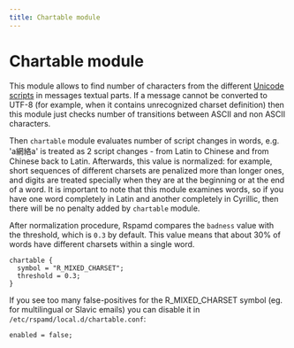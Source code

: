 ```yaml
---
title: Chartable module
---
```


# Chartable module

This module allows to find number of characters from the different [Unicode scripts](https://www.unicode.org/reports/tr24/) in messages textual parts. If a message cannot be converted to UTF-8 (for example, when it contains unrecognized charset definition) then this module just checks number of transitions between ASCII and non ASCII characters.

Then `chartable` module evaluates number of script changes in words, e.g. 'a網絡a' is treated as 2 script changes - from Latin to Chinese and from Chinese back to Latin. Afterwards, this value is normalized: for example, short sequences of different charsets are penalized more than longer ones, and digits are treated specially when they are at the beginning or at the end of a word. It is important to note that this module examines words, so if you have one word completely in Latin and another completely in Cyrillic, then there will be no penalty added by `chartable` module.

After normalization procedure, Rspamd compares the `badness` value with the threshold, which is `0.3` by default. This value means that about 30% of words have different charsets within a single word.

~~~hcl
chartable {
  symbol = "R_MIXED_CHARSET";
  threshold = 0.3;
}
~~~

If you see too many false-positives for the R_MIXED_CHARSET symbol (eg. for multilingual or Slavic emails) you can disable it in `/etc/rspamd/local.d/chartable.conf`:

~~~hcl
enabled = false;
~~~
